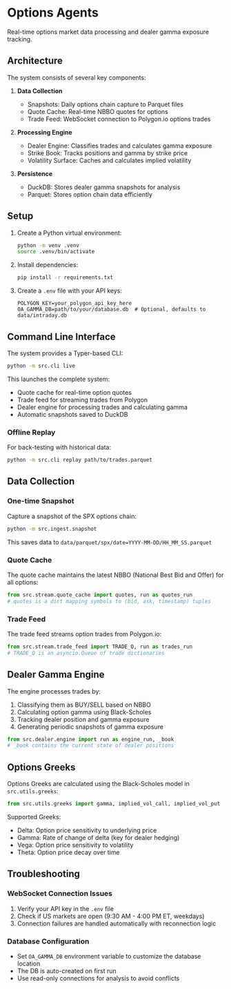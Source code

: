 # Options Agents

Real-time options market data processing and dealer gamma exposure tracking.

## Architecture

The system consists of several key components:

1. **Data Collection**
   - Snapshots: Daily options chain capture to Parquet files
   - Quote Cache: Real-time NBBO quotes for options
   - Trade Feed: WebSocket connection to Polygon.io options trades

2. **Processing Engine**
   - Dealer Engine: Classifies trades and calculates gamma exposure
   - Strike Book: Tracks positions and gamma by strike price
   - Volatility Surface: Caches and calculates implied volatility

3. **Persistence**
   - DuckDB: Stores dealer gamma snapshots for analysis
   - Parquet: Stores option chain data efficiently

## Setup

1. Create a Python virtual environment:
   ```bash
   python -m venv .venv
   source .venv/bin/activate
   ```

2. Install dependencies:
   ```bash
   pip install -r requirements.txt
   ```

3. Create a `.env` file with your API keys:
   ```
   POLYGON_KEY=your_polygon_api_key_here
   OA_GAMMA_DB=path/to/your/database.db  # Optional, defaults to data/intraday.db
   ```

## Command Line Interface

The system provides a Typer-based CLI:

```bash
python -m src.cli live
```

This launches the complete system:
- Quote cache for real-time option quotes
- Trade feed for streaming trades from Polygon
- Dealer engine for processing trades and calculating gamma
- Automatic snapshots saved to DuckDB

### Offline Replay

For back-testing with historical data:

```bash
python -m src.cli replay path/to/trades.parquet
```

## Data Collection

### One-time Snapshot

Capture a snapshot of the SPX options chain:

```bash
python -m src.ingest.snapshot
```

This saves data to `data/parquet/spx/date=YYYY-MM-DD/HH_MM_SS.parquet`

### Quote Cache

The quote cache maintains the latest NBBO (National Best Bid and Offer) for all options:

```python
from src.stream.quote_cache import quotes, run as quotes_run
# quotes is a dict mapping symbols to (bid, ask, timestamp) tuples
```

### Trade Feed

The trade feed streams option trades from Polygon.io:

```python
from src.stream.trade_feed import TRADE_Q, run as trades_run
# TRADE_Q is an asyncio.Queue of trade dictionaries
```

## Dealer Gamma Engine

The engine processes trades by:
1. Classifying them as BUY/SELL based on NBBO
2. Calculating option gamma using Black-Scholes
3. Tracking dealer position and gamma exposure
4. Generating periodic snapshots of gamma exposure

```python
from src.dealer.engine import run as engine_run, _book
# _book contains the current state of dealer positions
```

## Options Greeks

Options Greeks are calculated using the Black-Scholes model in `src.utils.greeks`:

```python
from src.utils.greeks import gamma, implied_vol_call, implied_vol_put
```

Supported Greeks:
- Delta: Option price sensitivity to underlying price
- Gamma: Rate of change of delta (key for dealer hedging)
- Vega: Option price sensitivity to volatility
- Theta: Option price decay over time

## Troubleshooting

### WebSocket Connection Issues

1. Verify your API key in the `.env` file
2. Check if US markets are open (9:30 AM - 4:00 PM ET, weekdays)
3. Connection failures are handled automatically with reconnection logic

### Database Configuration

- Set `OA_GAMMA_DB` environment variable to customize the database location
- The DB is auto-created on first run
- Use read-only connections for analysis to avoid conflicts